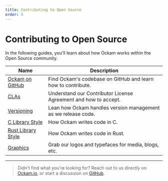 ```yaml
---
title: Contributing to Open Source
order: 5
---
```


# Contributing to Open Source

In the following guides, you'll learn about how Ockam works within the Open Source community.

| Name | Description |
| ------------------------------- | ----------------------------------------------------------------------|
| [Ockam on GitHub]() | Find Ockam's codebase on GitHub and learn how to contribute. |
| [CLAs]() | Understand our Contributor License Agreement and how to accept. |
| [Versioning]() | Lean how Ockam handles version management as we release code. |
| [C Library Style]() | How Ockam writes code in C. |
| [Rust Library Style]() | How Ockam writes code in Rust. |
| [Graphics]() | Grab our logos and typefaces for media, blogs, etc. |

---

> Didn't find what you're looking for? Reach out to us directly on [Ockam.io](https://ockam.io), or start a discussion on [GitHub](https://github.com/ockam-network/ockam/discussions).